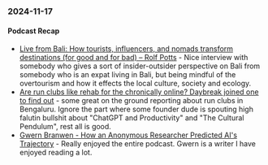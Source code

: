 ### 2024-11-17
#### Podcast Recap
- [Live from Bali: How tourists, influencers, and nomads transform destinations (for good and for bad) – Rolf Potts](https://rolfpotts.com/podcast/how-tourists-transform-destinations/) - Nice interview with somebody who gives a sort of insider-outsider perspective on Bali from somebody who is an expat living in Bali, but being mindful of the overtourism and how it effects the local culture, society and ecology.
- [Are run clubs like rehab for the chronically online? Daybreak joined one to find out](https://www.listennotes.com/podcasts/daybreak/are-run-clubs-like-rehab-for-ySR1kQ-Z8Cc/) - some great on the ground reporting about run clubs in Bengaluru. Ignore the part where some founder dude is spouting high falutin bullshit about "ChatGPT and Productivity" and "The Cultural Pendulum", rest all is good.
- [Gwern Branwen - How an Anonymous Researcher Predicted AI's Trajectory](https://www.dwarkeshpatel.com/p/gwern-branwen) - Really enjoyed the entire podcast. Gwern is a writer I have enjoyed reading a lot. 

